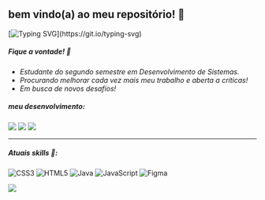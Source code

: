 ## bem vindo(a) ao meu repositório! 🍏

[![Typing SVG](https://readme-typing-svg.demolab.com?font=Fira+Code&pause=1000&color=E2F8E7&width=435&lines=Hello%2C+i'm+nico!)](https://git.io/typing-svg) 

##### Fique a vontade! 🍵
- _Estudante do segundo semestre em Desenvolvimento de Sistemas._<br/>
- _Procurando melhorar cada vez mais meu trabalho e aberta a críticas!_<br/>
- _Em busca de novos desafios!_<br/>




##### meu desenvolvimento:
![](https://github-readme-stats.vercel.app/api?username=nicanico&theme=vue&hide_border=false&include_all_commits=false&count_private=false)
![](https://github-readme-streak-stats.herokuapp.com/?user=nicanico&theme=vue&hide_border=false)
![](https://github-readme-stats.vercel.app/api/top-langs/?username=nicanico&theme=vue&hide_border=false&include_all_commits=false&count_private=false&layout=compact)

---

  
##### Atuais skills 🚛:
![CSS3](https://img.shields.io/badge/css3-%231572B6.svg?style=for-the-badge&logo=css3&logoColor=white) ![HTML5](https://img.shields.io/badge/html5-%23E34F26.svg?style=for-the-badge&logo=html5&logoColor=white) ![Java](https://img.shields.io/badge/java-%23ED8B00.svg?style=for-the-badge&logo=java&logoColor=white) ![JavaScript](https://img.shields.io/badge/javascript-%23323330.svg?style=for-the-badge&logo=javascript&logoColor=%23F7DF1E) 	![Figma](https://img.shields.io/badge/figma-%23F24E1E.svg?style=for-the-badge&logo=figma&logoColor=white)
  
[![](https://visitcount.itsvg.in/api?id=nicanico&icon=9&color=8)](https://visitcount.itsvg.in)

<!-- Proudly created with GPRM ( https://gprm.itsvg.in ) -->

